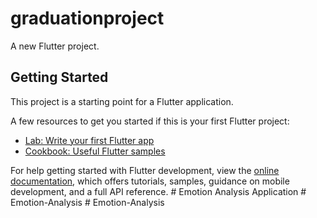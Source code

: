 # graduationproject

A new Flutter project.

## Getting Started

This project is a starting point for a Flutter application.

A few resources to get you started if this is your first Flutter project:

- [Lab: Write your first Flutter app](https://docs.flutter.dev/get-started/codelab)
- [Cookbook: Useful Flutter samples](https://docs.flutter.dev/cookbook)

For help getting started with Flutter development, view the
[online documentation](https://docs.flutter.dev/), which offers tutorials,
samples, guidance on mobile development, and a full API reference.
#   E m o t i o n   A n a l y s i s   A p p l i c a t i o n  
 #   E m o t i o n - A n a l y s i s  
 #   E m o t i o n - A n a l y s i s  
 